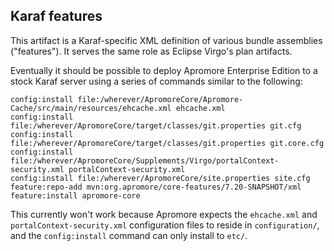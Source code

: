## Karaf features

This artifact is a Karaf-specific XML definition of various bundle assemblies ("features").
It serves the same role as Eclipse Virgo's plan artifacts.

Eventually it should be possible to deploy Apromore Enterprise Edition to a stock Karaf server
using a series of commands similar to the following:
```
config:install file:/wherever/ApromoreCore/Apromore-Cache/src/main/resources/ehcache.xml ehcache.xml
config:install file:/wherever/ApromoreCore/target/classes/git.properties git.cfg
config:install file:/wherever/ApromoreCore/target/classes/git.properties git.core.cfg
config:install file:/wherever/ApromoreCore/Supplements/Virgo/portalContext-security.xml portalContext-security.xml
config:install file:/wherever/ApromoreCore/site.properties site.cfg
feature:repo-add mvn:org.apromore/core-features/7.20-SNAPSHOT/xml
feature:install apromore-core
```

This currently won't work because Apromore expects the `ehcache.xml` and
`portalContext-security.xml` configuration files to reside in `configuration/`, and
the `config:install` command can only install to `etc/`.

